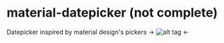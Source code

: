 material-datepicker (not complete)
===================

Datepicker inspired by material design's pickers
-> ![alt tag](https://raw.githubusercontent.com/ch00kz/material-datepicker/master/screenshots/datepicker.png) <-
